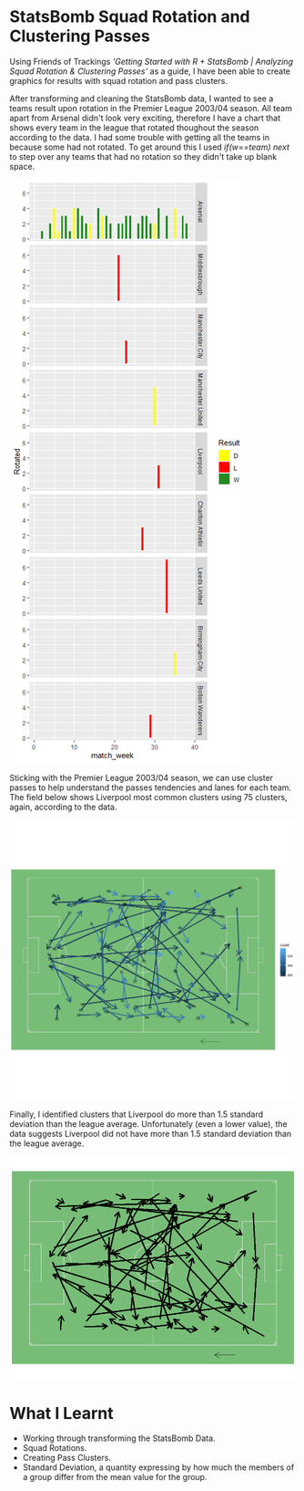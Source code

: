 # StatsBomb Squad Rotation and Clustering Passes
Using Friends of Trackings *'Getting Started with R + StatsBomb | Analyzing Squad Rotation & Clustering Passes'* as a guide, I have been able to create graphics for results with squad rotation and pass clusters.

After transforming and cleaning the StatsBomb data, I wanted to see a teams result upon rotation in the Premier League 2003/04 season. All team apart from Arsenal didn't look very exciting, therefore I have a chart that shows every team in the league that rotated thoughout the season according to the data. I had some trouble with getting all the teams in because some had not rotated. To get around this I used *if(w==team) next* to step over any teams that had no rotation so they didn't take up blank space.

![SquadRotations](AllEPLTeamSquadRotations.JPG)

Sticking with the Premier League 2003/04 season, we can use cluster passes to help understand the passes tendencies and lanes for each team. The field below shows Liverpool most common clusters using 75 clusters, again, according to the data.

![MostCommonPasses](LiverpoolMostCommonPasses.JPG)

Finally, I identified clusters that Liverpool do more than 1.5 standard deviation than the league average. Unfortunately (even a lower value), the data suggests Liverpool did not have more than 1.5 standard deviation than the league average.

![StandardDeviation1.5](LiverpoolStandardDeviation_1.5.JPG)

# What I Learnt

- Working through transforming the StatsBomb Data.
- Squad Rotations.
- Creating Pass Clusters.
- Standard Deviation, a quantity expressing by how much the members of a group differ from the mean value for the group.
